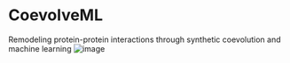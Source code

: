 # CoevolveML
Remodeling protein-protein interactions through  synthetic coevolution and machine learning
![image](https://github.com/akds/CoevolveML/assets/11632782/ca91c681-c52b-4b9f-9316-af7ea6eacb00)
